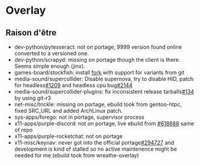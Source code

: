 # Overlay
## Raison d'être
* dev-python/pytesseract: not on portage, 9999 version found online converted to a versioned one.
* dev-python/scrapyd: missing on portage though the client is there. Seems simple enough (jinx).
* games-board/stockfish: install [fork](https://github.com/ddugovic/Stockfish) with support for variants from git
* media-sound/supercollider: Disable supernova, try to disable HID, patch for headless[#1209](https://github.com/supercollider/supercollider/issues/1209) and headless cpu bug[#2144](https://github.com/supercollider/supercollider/issues/2144)
* media-sound/supercollider-plugins: fix inconsistent release tarballs[#134](https://github.com/supercollider/sc3-plugins/issues/134) by using git-r3 
* net-misc/trickle: missing on portage, ebuild took from gentoo-htpc, fixed SRC\_URL and added ArchLinux patch.
* sys-apps/forego: not in portage, supervisor process
* x11-apps/purple-discord: not on portage, live ebuild from [#618688](https://bugs.gentoo.org/618688) same of repo
* x11-apps/purple-rocketchat: not on portage
* x11-misc/keynav: never got into the official portage[#294727](https://bugs.gentoo.org/294727) and development is kind of stalled so no active maintenence might be needed for me (ebuild took from wreathe-overlay)
